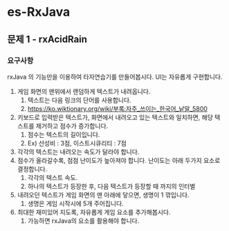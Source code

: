 # es-RxJava

## 문제 1 - rxAcidRain
### 요구사항
rxJava 의 기능만을 이용하여 타자연습기를 만들어봅시다. UI는 자유롭게 구현합니다.

1. 게임 화면의 맨위에서 랜덤하게 텍스트가 내려옵니다.
	1. 텍스트는 다음 링크의 단어를 사용합니다.
	2. https://ko.wiktionary.org/wiki/부록:자주_쓰이는_한국어_낱말_5800
2. 키보드로 입력받은 텍스트가, 화면에서 내려오고 있는 텍스트와 일치하면, 해당 텍스트를 제거하고 점수가 증가합니다.
	1. 점수는 텍스트의 길이입니다.
	2. Ex) 산성비 : 3점,  이스트시큐리티 : 7점
3. 각각의 텍스트는 내려오는 속도가 달라야 합니다.
4. 점수가 올라갈수록, 점점 난이도가 높아져야 합니다. 난이도는 아래 두가지 요소로 결정합니다.
	1. 각각의 텍스트 속도.
	2. 하나의 텍스트가 등장한 후, 다음 텍스트가 등장할 때 까지의 인터벌
5. 내려오던 텍스트가 게임 화면의 맨 아래에 닿으면, 생명이 1 깎입니다.
	1. 생명은 게임 시작시에 5개 주어집니다.
6. 최대한 재미있어 지도록, 자유롭게 게임 요소를 추가해봅시다.
	1. 가능하면 rxJava의 요소를 활용해야 합니다.
  
